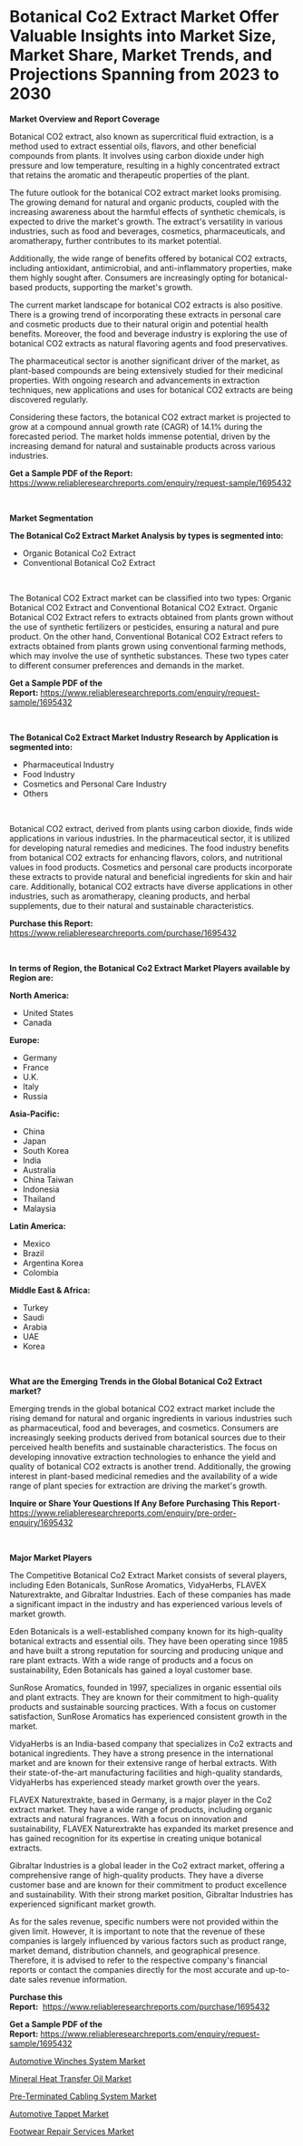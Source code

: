 <p><h1>Botanical Co2 Extract Market Offer Valuable Insights into Market Size, Market Share, Market Trends, and Projections Spanning from 2023 to 2030</h1></p><p><strong>Market Overview and Report Coverage</strong></p>
<p><p>Botanical CO2 extract, also known as supercritical fluid extraction, is a method used to extract essential oils, flavors, and other beneficial compounds from plants. It involves using carbon dioxide under high pressure and low temperature, resulting in a highly concentrated extract that retains the aromatic and therapeutic properties of the plant.</p><p>The future outlook for the botanical CO2 extract market looks promising. The growing demand for natural and organic products, coupled with the increasing awareness about the harmful effects of synthetic chemicals, is expected to drive the market's growth. The extract's versatility in various industries, such as food and beverages, cosmetics, pharmaceuticals, and aromatherapy, further contributes to its market potential.</p><p>Additionally, the wide range of benefits offered by botanical CO2 extracts, including antioxidant, antimicrobial, and anti-inflammatory properties, make them highly sought after. Consumers are increasingly opting for botanical-based products, supporting the market's growth.</p><p>The current market landscape for botanical CO2 extracts is also positive. There is a growing trend of incorporating these extracts in personal care and cosmetic products due to their natural origin and potential health benefits. Moreover, the food and beverage industry is exploring the use of botanical CO2 extracts as natural flavoring agents and food preservatives.</p><p>The pharmaceutical sector is another significant driver of the market, as plant-based compounds are being extensively studied for their medicinal properties. With ongoing research and advancements in extraction techniques, new applications and uses for botanical CO2 extracts are being discovered regularly.</p><p>Considering these factors, the botanical CO2 extract market is projected to grow at a compound annual growth rate (CAGR) of 14.1% during the forecasted period. The market holds immense potential, driven by the increasing demand for natural and sustainable products across various industries.</p></p>
<p><strong>Get a Sample PDF of the Report:</strong> <a href="https://www.reliableresearchreports.com/enquiry/request-sample/1695432">https://www.reliableresearchreports.com/enquiry/request-sample/1695432</a></p>
<p>&nbsp;</p>
<p><strong>Market Segmentation</strong></p>
<p><strong>The Botanical Co2 Extract Market Analysis by types is segmented into:</strong></p>
<p><ul><li>Organic Botanical Co2 Extract</li><li>Conventional Botanical Co2 Extract</li></ul></p>
<p>&nbsp;</p>
<p><p>The Botanical CO2 Extract market can be classified into two types: Organic Botanical CO2 Extract and Conventional Botanical CO2 Extract. Organic Botanical CO2 Extract refers to extracts obtained from plants grown without the use of synthetic fertilizers or pesticides, ensuring a natural and pure product. On the other hand, Conventional Botanical CO2 Extract refers to extracts obtained from plants grown using conventional farming methods, which may involve the use of synthetic substances. These two types cater to different consumer preferences and demands in the market.</p></p>
<p><strong>Get a Sample PDF of the Report:</strong>&nbsp;<a href="https://www.reliableresearchreports.com/enquiry/request-sample/1695432">https://www.reliableresearchreports.com/enquiry/request-sample/1695432</a></p>
<p>&nbsp;</p>
<p><strong>The Botanical Co2 Extract Market Industry Research by Application is segmented into:</strong></p>
<p><ul><li>Pharmaceutical Industry</li><li>Food Industry</li><li>Cosmetics and Personal Care Industry</li><li>Others</li></ul></p>
<p>&nbsp;</p>
<p><p>Botanical CO2 extract, derived from plants using carbon dioxide, finds wide applications in various industries. In the pharmaceutical sector, it is utilized for developing natural remedies and medicines. The food industry benefits from botanical CO2 extracts for enhancing flavors, colors, and nutritional values in food products. Cosmetics and personal care products incorporate these extracts to provide natural and beneficial ingredients for skin and hair care. Additionally, botanical CO2 extracts have diverse applications in other industries, such as aromatherapy, cleaning products, and herbal supplements, due to their natural and sustainable characteristics.</p></p>
<p><strong>Purchase this Report:</strong>&nbsp; <a href="https://www.reliableresearchreports.com/purchase/1695432">https://www.reliableresearchreports.com/purchase/1695432</a></p>
<p>&nbsp;</p>
<p><strong>In terms of Region, the Botanical Co2 Extract Market Players available by Region are:</strong></p>
<p>
    <p> <strong> North America: </strong>
        <ul>
            <li>United States</li>
            <li>Canada</li>
        </ul>
        </p> 
    <p> <strong> Europe: </strong>
        <ul>
            <li>Germany</li>
            <li>France</li>
            <li>U.K.</li>
            <li>Italy</li>
            <li>Russia</li>
        </ul>
        </p> 
    <p> <strong> Asia-Pacific: </strong>
        <ul>
            <li>China</li>
            <li>Japan</li>
            <li>South Korea</li>
            <li>India</li>
            <li>Australia</li>
            <li>China Taiwan</li>
            <li>Indonesia</li>
            <li>Thailand</li>
            <li>Malaysia</li>
        </ul>
        </p> 
    <p> <strong> Latin America: </strong>
        <ul>
            <li>Mexico</li>
            <li>Brazil</li>
            <li>Argentina Korea</li>
            <li>Colombia</li>
        </ul>
        </p> 
    <p> <strong> Middle East & Africa: </strong>
        <ul>
            <li>Turkey</li>
            <li>Saudi</li>
            <li>Arabia</li>
            <li>UAE</li>
            <li>Korea</li>
        </ul>
    </p>
    </p>
<p>&nbsp;</p>
<p><strong>What are the Emerging Trends in the Global Botanical Co2 Extract market?</strong></p>
<p><p>Emerging trends in the global botanical CO2 extract market include the rising demand for natural and organic ingredients in various industries such as pharmaceutical, food and beverages, and cosmetics. Consumers are increasingly seeking products derived from botanical sources due to their perceived health benefits and sustainable characteristics. The focus on developing innovative extraction technologies to enhance the yield and quality of botanical CO2 extracts is another trend. Additionally, the growing interest in plant-based medicinal remedies and the availability of a wide range of plant species for extraction are driving the market's growth.</p></p>
<p><strong>Inquire or Share Your Questions If Any Before Purchasing This Report</strong>- <a href="https://www.reliableresearchreports.com/enquiry/pre-order-enquiry/1695432">https://www.reliableresearchreports.com/enquiry/pre-order-enquiry/1695432</a></p>
<p>&nbsp;</p>
<p><strong>Major Market Players</strong></p>
<p><p>The Competitive Botanical Co2 Extract Market consists of several players, including Eden Botanicals, SunRose Aromatics, VidyaHerbs, FLAVEX Naturextrakte, and Gibraltar Industries. Each of these companies has made a significant impact in the industry and has experienced various levels of market growth.</p><p>Eden Botanicals is a well-established company known for its high-quality botanical extracts and essential oils. They have been operating since 1985 and have built a strong reputation for sourcing and producing unique and rare plant extracts. With a wide range of products and a focus on sustainability, Eden Botanicals has gained a loyal customer base.</p><p>SunRose Aromatics, founded in 1997, specializes in organic essential oils and plant extracts. They are known for their commitment to high-quality products and sustainable sourcing practices. With a focus on customer satisfaction, SunRose Aromatics has experienced consistent growth in the market.</p><p>VidyaHerbs is an India-based company that specializes in Co2 extracts and botanical ingredients. They have a strong presence in the international market and are known for their extensive range of herbal extracts. With their state-of-the-art manufacturing facilities and high-quality standards, VidyaHerbs has experienced steady market growth over the years.</p><p>FLAVEX Naturextrakte, based in Germany, is a major player in the Co2 extract market. They have a wide range of products, including organic extracts and natural fragrances. With a focus on innovation and sustainability, FLAVEX Naturextrakte has expanded its market presence and has gained recognition for its expertise in creating unique botanical extracts.</p><p>Gibraltar Industries is a global leader in the Co2 extract market, offering a comprehensive range of high-quality products. They have a diverse customer base and are known for their commitment to product excellence and sustainability. With their strong market position, Gibraltar Industries has experienced significant market growth.</p><p>As for the sales revenue, specific numbers were not provided within the given limit. However, it is important to note that the revenue of these companies is largely influenced by various factors such as product range, market demand, distribution channels, and geographical presence. Therefore, it is advised to refer to the respective company's financial reports or contact the companies directly for the most accurate and up-to-date sales revenue information.</p></p>
<p><strong>Purchase this Report:</strong>&nbsp;&nbsp;<a href="https://www.reliableresearchreports.com/purchase/1695432">https://www.reliableresearchreports.com/purchase/1695432</a></p>
<p></p>
<p><strong>Get a Sample PDF of the Report:</strong>&nbsp;<a href="https://www.reliableresearchreports.com/enquiry/request-sample/1695432">https://www.reliableresearchreports.com/enquiry/request-sample/1695432</a></p>
<p><p><a href="https://www.linkedin.com/pulse/automotive-winches-system-market-challenges-opportunities-dgucc/">Automotive Winches System Market</a></p><p><a href="https://medium.com/@briaabshire64/mineral-heat-transfer-oil-market-insight-market-trends-growth-forecasted-from-2023-to-2030-05685643497e">Mineral Heat Transfer Oil Market</a></p><p><a href="https://github.com/GroverBarry/Market-Research-Report-List-2/blob/main/pre-terminated-cabling-system-market.md">Pre-Terminated Cabling System Market</a></p><p><a href="https://www.linkedin.com/pulse/automotive-tappet-market-challenges-opportunities-growth-4vz0c/">Automotive Tappet Market</a></p><p><a href="https://medium.com/@mikeflatley6362/footwear-repair-services-market-outlook-industry-overview-and-forecast-2023-to-2030-5b3e69249dc3">Footwear Repair Services Market</a></p></p>